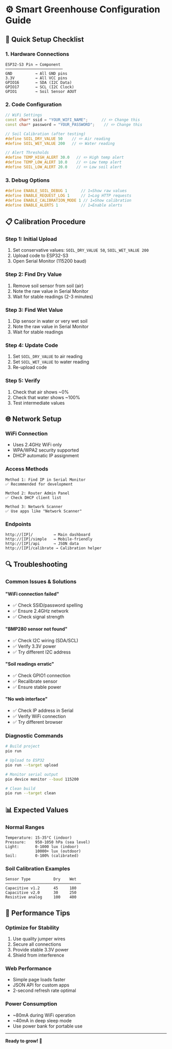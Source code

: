 # ⚙️ Smart Greenhouse Configuration Guide

## 🔧 Quick Setup Checklist

### 1. Hardware Connections
```
ESP32-S3 Pin → Component
─────────────────────────
GND          → All GND pins
3.3V         → All VCC pins  
GPIO16       → SDA (I2C Data)
GPIO17       → SCL (I2C Clock)
GPIO1        → Soil Sensor AOUT
```

### 2. Code Configuration
```cpp
// WiFi Settings
const char* ssid = "YOUR_WIFI_NAME";      // ✏️ Change this
const char* password = "YOUR_PASSWORD";    // ✏️ Change this

// Soil Calibration (after testing)
#define SOIL_DRY_VALUE 50    // ✏️ Air reading
#define SOIL_WET_VALUE 200   // ✏️ Water reading

// Alert Thresholds
#define TEMP_HIGH_ALERT 30.0   // ✏️ High temp alert
#define TEMP_LOW_ALERT 10.0    // ✏️ Low temp alert  
#define SOIL_LOW_ALERT 20.0    // ✏️ Low soil alert
```

### 3. Debug Options
```cpp
#define ENABLE_SOIL_DEBUG 1      // 1=Show raw values
#define ENABLE_REQUEST_LOG 1     // 1=Log HTTP requests
#define ENABLE_CALIBRATION_MODE 1 // 1=Show calibration
#define ENABLE_ALERTS 1          // 1=Enable alerts
```

## 📋 Calibration Procedure

### Step 1: Initial Upload
1. Set conservative values: `SOIL_DRY_VALUE 50`, `SOIL_WET_VALUE 200`
2. Upload code to ESP32-S3
3. Open Serial Monitor (115200 baud)

### Step 2: Find Dry Value
1. Remove soil sensor from soil (air)
2. Note the raw value in Serial Monitor
3. Wait for stable readings (2-3 minutes)

### Step 3: Find Wet Value  
1. Dip sensor in water or very wet soil
2. Note the raw value in Serial Monitor
3. Wait for stable readings

### Step 4: Update Code
1. Set `SOIL_DRY_VALUE` to air reading
2. Set `SOIL_WET_VALUE` to water reading
3. Re-upload code

### Step 5: Verify
1. Check that air shows ~0%
2. Check that water shows ~100%
3. Test intermediate values

## 🌐 Network Setup

### WiFi Connection
- Uses 2.4GHz WiFi only
- WPA/WPA2 security supported
- DHCP automatic IP assignment

### Access Methods
```
Method 1: Find IP in Serial Monitor
✅ Recommended for development

Method 2: Router Admin Panel  
✅ Check DHCP client list

Method 3: Network Scanner
✅ Use apps like "Network Scanner"
```

### Endpoints
```
http://[IP]/         → Main dashboard
http://[IP]/simple   → Mobile-friendly
http://[IP]/api      → JSON data
http://[IP]/calibrate → Calibration helper
```

## 🔍 Troubleshooting

### Common Issues & Solutions

#### "WiFi connection failed"
- ✅ Check SSID/password spelling
- ✅ Ensure 2.4GHz network
- ✅ Check signal strength

#### "BMP280 sensor not found"  
- ✅ Check I2C wiring (SDA/SCL)
- ✅ Verify 3.3V power
- ✅ Try different I2C address

#### "Soil readings erratic"
- ✅ Check GPIO1 connection  
- ✅ Recalibrate sensor
- ✅ Ensure stable power

#### "No web interface"
- ✅ Check IP address in Serial
- ✅ Verify WiFi connection
- ✅ Try different browser

### Diagnostic Commands
```bash
# Build project
pio run

# Upload to ESP32
pio run --target upload

# Monitor serial output  
pio device monitor --baud 115200

# Clean build
pio run --target clean
```

## 📊 Expected Values

### Normal Ranges
```
Temperature: 15-35°C (indoor)
Pressure:    950-1050 hPa (sea level)
Light:       0-1000 lux (indoor)
             10000+ lux (outdoor)
Soil:        0-100% (calibrated)
```

### Soil Calibration Examples
```
Sensor Type          Dry    Wet
─────────────────────────────────
Capacitive v1.2      45     180
Capacitive v2.0      30     250  
Resistive analog     100    400
```

## 🎯 Performance Tips

### Optimize for Stability
1. Use quality jumper wires
2. Secure all connections
3. Provide stable 3.3V power
4. Shield from interference

### Web Performance
- Simple page loads faster
- JSON API for custom apps
- 2-second refresh rate optimal

### Power Consumption
- ~80mA during WiFi operation
- ~40mA in deep sleep mode
- Use power bank for portable use

---

**Ready to grow! 🌱**
